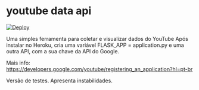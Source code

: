 # youtube data api

[![Deploy](https://www.herokucdn.com/deploy/button.svg)](https://heroku.com/deploy)

Uma simples ferramenta para coletar e visualizar dados do YouTube
Após instalar no Heroku, cria uma variável FLASK_APP = application.py
e uma outra API, com a sua chave da API do Google.

Mais info: https://developers.google.com/youtube/registering_an_application?hl=pt-br

Versão de testes. Apresenta instabilidades.
